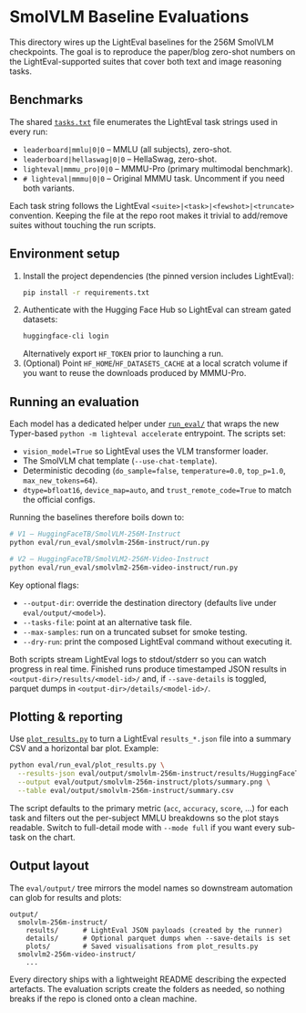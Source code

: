 # SmolVLM Baseline Evaluations

This directory wires up the LightEval baselines for the 256M SmolVLM checkpoints.  The goal is to
reproduce the paper/blog zero-shot numbers on the LightEval-supported suites that cover both text
and image reasoning tasks.

## Benchmarks

The shared [`tasks.txt`](./tasks.txt) file enumerates the LightEval task strings used in every run:

- `leaderboard|mmlu|0|0` – MMLU (all subjects), zero-shot.
- `leaderboard|hellaswag|0|0` – HellaSwag, zero-shot.
- `lighteval|mmmu_pro|0|0` – MMMU-Pro (primary multimodal benchmark).
- `# lighteval|mmmu|0|0` – Original MMMU task.  Uncomment if you need both variants.

Each task string follows the LightEval `<suite>|<task>|<fewshot>|<truncate>` convention.  Keeping the
file at the repo root makes it trivial to add/remove suites without touching the run scripts.

## Environment setup

1. Install the project dependencies (the pinned version includes LightEval):
   ```bash
   pip install -r requirements.txt
   ```
2. Authenticate with the Hugging Face Hub so LightEval can stream gated datasets:
   ```bash
   huggingface-cli login
   ```
   Alternatively export `HF_TOKEN` prior to launching a run.
3. (Optional) Point `HF_HOME`/`HF_DATASETS_CACHE` at a local scratch volume if you want to reuse the
   downloads produced by MMMU-Pro.

## Running an evaluation

Each model has a dedicated helper under [`run_eval/`](./run_eval/) that wraps the new Typer-based
`python -m lighteval accelerate` entrypoint.  The scripts set:

- `vision_model=True` so LightEval uses the VLM transformer loader.
- The SmolVLM chat template (`--use-chat-template`).
- Deterministic decoding (`do_sample=false`, `temperature=0.0`, `top_p=1.0`, `max_new_tokens=64`).
- `dtype=bfloat16`, `device_map=auto`, and `trust_remote_code=True` to match the official configs.

Running the baselines therefore boils down to:

```bash
# V1 – HuggingFaceTB/SmolVLM-256M-Instruct
python eval/run_eval/smolvlm-256m-instruct/run.py

# V2 – HuggingFaceTB/SmolVLM2-256M-Video-Instruct
python eval/run_eval/smolvlm2-256m-video-instruct/run.py
```

Key optional flags:

- `--output-dir`: override the destination directory (defaults live under `eval/output/<model>`).
- `--tasks-file`: point at an alternative task file.
- `--max-samples`: run on a truncated subset for smoke testing.
- `--dry-run`: print the composed LightEval command without executing it.

Both scripts stream LightEval logs to stdout/stderr so you can watch progress in real time.  Finished
runs produce timestamped JSON results in `<output-dir>/results/<model-id>/` and, if
`--save-details` is toggled, parquet dumps in `<output-dir>/details/<model-id>/`.

## Plotting & reporting

Use [`plot_results.py`](./run_eval/plot_results.py) to turn a LightEval `results_*.json` file into a
summary CSV and a horizontal bar plot.  Example:

```bash
python eval/run_eval/plot_results.py \
  --results-json eval/output/smolvlm-256m-instruct/results/HuggingFaceTB/SmolVLM-256M-Instruct/results_20250101T000000.json \
  --output eval/output/smolvlm-256m-instruct/plots/summary.png \
  --table eval/output/smolvlm-256m-instruct/summary.csv
```

The script defaults to the primary metric (`acc`, `accuracy`, `score`, …) for each task and filters
out the per-subject MMLU breakdowns so the plot stays readable.  Switch to full-detail mode with
`--mode full` if you want every sub-task on the chart.

## Output layout

The `eval/output/` tree mirrors the model names so downstream automation can glob for results and
plots:

```
output/
  smolvlm-256m-instruct/
    results/      # LightEval JSON payloads (created by the runner)
    details/      # Optional parquet dumps when --save-details is set
    plots/        # Saved visualisations from plot_results.py
  smolvlm2-256m-video-instruct/
    ...
```

Every directory ships with a lightweight README describing the expected artefacts.  The evaluation
scripts create the folders as needed, so nothing breaks if the repo is cloned onto a clean machine.
